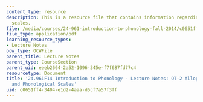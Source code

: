 ```yaml
---
content_type: resource
description: This is a resource file that contains information regarding phonological
  scales.
file: /media/courses/24-961-introduction-to-phonology-fall-2014/c0651ff43404e1d24aaad5cf7a57f3ff_MIT24_961F14_Lecture7.pdf
file_type: application/pdf
learning_resource_types:
- Lecture Notes
ocw_type: OCWFile
parent_title: Lecture Notes
parent_type: CourseSection
parent_uid: eeeb2664-2a52-1096-345e-f7f687fd77c4
resourcetype: Document
title: '24.961F14 Introduction to Phonology - Lecture Notes: OT-2 Allophonic Distribution
  and Phonological Scales'
uid: c0651ff4-3404-e1d2-4aaa-d5cf7a57f3ff
---
```


